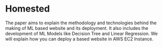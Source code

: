 # Homested
The paper aims to explain the methodology and technologies behind the making of ML based website and its deployment. It also includes the development of ML Models like Decision Tree and Linear Regression. We will explain how you can deploy a based website in AWS EC2 Instance.

